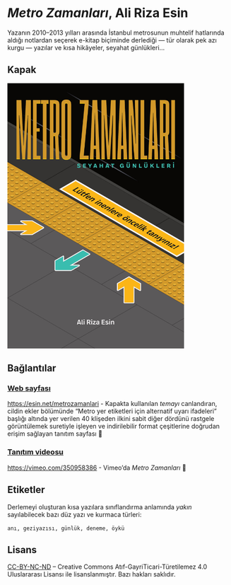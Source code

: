 # *Metro Zamanları*, Ali Riza Esin
Yazanın 2010–2013 yılları arasında İstanbul metrosunun muhtelif hatlarında aldığı notlardan seçerek e-kitap biçiminde derlediği — tür olarak pek azı kurgu — yazılar ve kısa hikâyeler, seyahat günlükleri…

## Kapak

<img src="metro-zamanlari-kapak.jpg" width="400" height="600">

## Bağlantılar

### [Web sayfası](https://esin.net/metrozamanlari/)

https://esin.net/metrozamanlari - Kapakta kullanılan *temayı* canlandıran, cildin ekler bölümünde “Metro yer etiketleri için alternatif uyarı ifadeleri” başlığı altında yer verilen 40 klişeden ilkini sabit diğer dördünü rastgele görüntülemek suretiyle işleyen ve indirilebilir format çeşitlerine doğrudan erişim sağlayan tanıtım sayfası :link:

### [Tanıtım videosu](https://vimeo.com/350958386)

https://vimeo.com/350958386 - Vimeo’da *Metro Zamanları* :link:


## Etiketler
Derlemeyi oluşturan kısa yazılara sınıflandırma anlamında *yakın* sayılabilecek bazı düz yazı ve kurmaca türleri:

```
anı, geziyazısı, günlük, deneme, öykü
```

## Lisans

[CC-BY-NC-ND](https://github.com/alirizaesin/metrozamanlari/blob/master/LICENSE) – Creative Commons Atıf-GayriTicari-Türetilemez 4.0 Uluslararası Lisansı ile lisanslanmıştır. Bazı hakları saklıdır.
